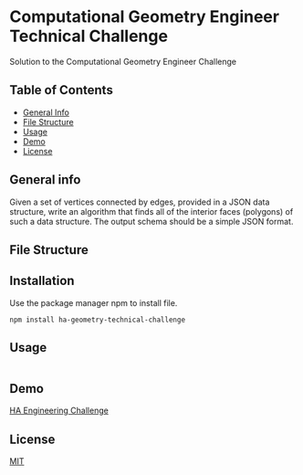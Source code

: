 # Computational Geometry Engineer Technical Challenge

Solution to the Computational Geometry Engineer Challenge

## Table of Contents

- [General Info](#general-info)
- [File Structure](#file-structure)
- [Usage](#usage)
- [Demo](#demo)
- [License](#license)

## General info

Given a set of vertices connected by edges, provided in a JSON data structure, write an algorithm that finds all of the interior faces (polygons) of such a data structure. The output schema should be a simple JSON format.

## File Structure

## Installation

Use the package manager npm to install file.

```
npm install ha-geometry-technical-challenge
```

## Usage

```javascript

```

## Demo

[HA Engineering Challenge](https://ha-geometry-technical-challenge.netlify.app/)

## License

[MIT](https://choosealicense.com/licenses/mit/)
